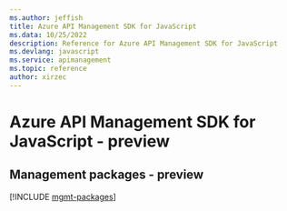 ```yaml
---
ms.author: jeffish
title: Azure API Management SDK for JavaScript
ms.data: 10/25/2022
description: Reference for Azure API Management SDK for JavaScript
ms.devlang: javascript
ms.service: apimanagement
ms.topic: reference
author: xirzec
---
```

# Azure API Management SDK for JavaScript - preview

## Management packages - preview
[!INCLUDE [mgmt-packages](api-management-mgmt-index.md)]